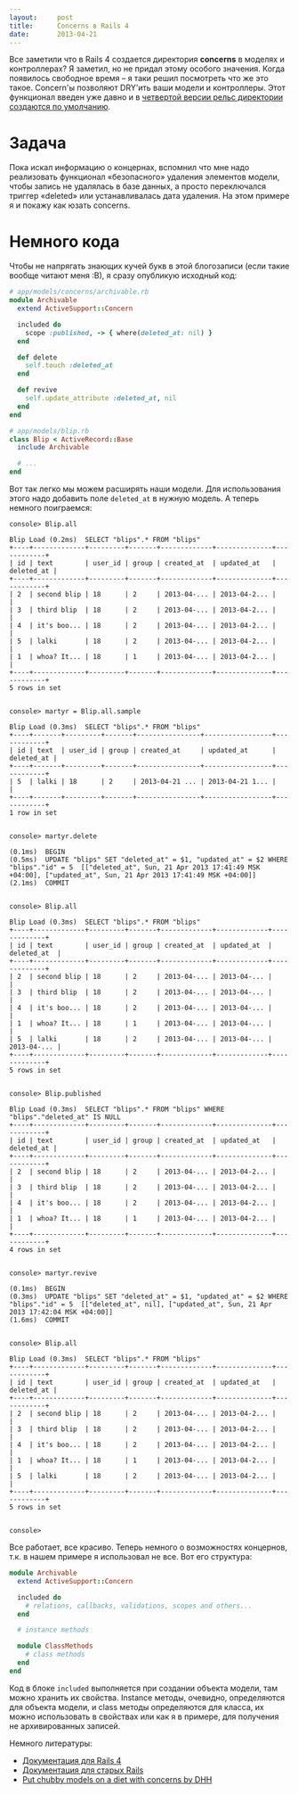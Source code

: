 ```yaml
---
layout:     post
title:      Concerns в Rails 4
date:       2013-04-21
---
```


Все заметили что в Rails 4 создается директория __concerns__ в моделях и контроллерах? Я заметил, но не придал этому особого значения. Когда появилось свободное время – я таки решил посмотреть что же это такое. Concern'ы позволяют DRY'ить ваши модели и контроллеры. Этот функционал введен уже давно и в [четвертой версии рельс директории создаются по умолчанию](https://github.com/rails/rails/commit/f6bbc3f582bfc16da3acc152c702b04102fcab81).

# Задача

Пока искал информацию о концернах, вспомнил что мне надо реализовать функционал «безопасного» удаления элементов модели, чтобы запись не удалялась в базе данных, а просто переключался триггер «deleted» или устанавливалась дата удаления. На этом примере я и покажу как юзать concerns.

# Немного кода

Чтобы не напрягать знающих кучей букв в этой блогозаписи (если такие вообще читают меня :В), я сразу опубликую исходный код:

```ruby
# app/models/concerns/archivable.rb
module Archivable
  extend ActiveSupport::Concern

  included do
    scope :published, -> { where(deleted_at: nil) }
  end

  def delete
    self.touch :deleted_at
  end

  def revive
    self.update_attribute :deleted_at, nil
  end
end

# app/models/blip.rb
class Blip < ActiveRecord::Base
  include Archivable

  # ...
end
```

Вот так легко мы можем расширять наши модели. Для использования этого надо добавить поле `deleted_at` в нужную модель. А теперь немного поиграемся:

```
console> Blip.all

Blip Load (0.2ms)  SELECT "blips".* FROM "blips"
+----+-------------+---------+-------+-------------+--------------+------------+
| id | text        | user_id | group | created_at  | updated_at   | deleted_at |
+----+-------------+---------+-------+-------------+--------------+------------+
| 2  | second blip | 18      | 2     | 2013-04-... | 2013-04-2... |            |
| 3  | third blip  | 18      | 2     | 2013-04-... | 2013-04-2... |            |
| 4  | it's boo... | 18      | 2     | 2013-04-... | 2013-04-2... |            |
| 5  | lalki       | 18      | 2     | 2013-04-... | 2013-04-2... |            |
| 1  | whoa? It... | 18      | 1     | 2013-04-... | 2013-04-2... |            |
+----+-------------+---------+-------+-------------+--------------+------------+
5 rows in set


console> martyr = Blip.all.sample

Blip Load (0.3ms)  SELECT "blips".* FROM "blips"
+----+-------+---------+-------+----------------+-----------------+------------+
| id | text  | user_id | group | created_at     | updated_at      | deleted_at |
+----+-------+---------+-------+----------------+-----------------+------------+
| 5  | lalki | 18      | 2     | 2013-04-21 ... | 2013-04-21 1... |            |
+----+-------+---------+-------+----------------+-----------------+------------+
1 row in set


console> martyr.delete

(0.1ms)  BEGIN
(0.5ms)  UPDATE "blips" SET "deleted_at" = $1, "updated_at" = $2 WHERE "blips"."id" = 5  [["deleted_at", Sun, 21 Apr 2013 17:41:49 MSK +04:00], ["updated_at", Sun, 21 Apr 2013 17:41:49 MSK +04:00]]
(2.1ms)  COMMIT


console> Blip.all

Blip Load (0.3ms)  SELECT "blips".* FROM "blips"
+----+-------------+---------+-------+-------------+-------------+-------------+
| id | text        | user_id | group | created_at  | updated_at  | deleted_at  |
+----+-------------+---------+-------+-------------+-------------+-------------+
| 2  | second blip | 18      | 2     | 2013-04-... | 2013-04-... |             |
| 3  | third blip  | 18      | 2     | 2013-04-... | 2013-04-... |             |
| 4  | it's boo... | 18      | 2     | 2013-04-... | 2013-04-... |             |
| 1  | whoa? It... | 18      | 1     | 2013-04-... | 2013-04-... |             |
| 5  | lalki       | 18      | 2     | 2013-04-... | 2013-04-... | 2013-04-... |
+----+-------------+---------+-------+-------------+-------------+-------------+
5 rows in set


console> Blip.published

Blip Load (0.3ms)  SELECT "blips".* FROM "blips" WHERE "blips"."deleted_at" IS NULL
+----+-------------+---------+-------+-------------+--------------+------------+
| id | text        | user_id | group | created_at  | updated_at   | deleted_at |
+----+-------------+---------+-------+-------------+--------------+------------+
| 2  | second blip | 18      | 2     | 2013-04-... | 2013-04-2... |            |
| 3  | third blip  | 18      | 2     | 2013-04-... | 2013-04-2... |            |
| 4  | it's boo... | 18      | 2     | 2013-04-... | 2013-04-2... |            |
| 1  | whoa? It... | 18      | 1     | 2013-04-... | 2013-04-2... |            |
+----+-------------+---------+-------+-------------+--------------+------------+
4 rows in set


console> martyr.revive

(0.1ms)  BEGIN
(0.3ms)  UPDATE "blips" SET "deleted_at" = $1, "updated_at" = $2 WHERE "blips"."id" = 5  [["deleted_at", nil], ["updated_at", Sun, 21 Apr 2013 17:42:04 MSK +04:00]]
(1.6ms)  COMMIT


console> Blip.all

Blip Load (0.3ms)  SELECT "blips".* FROM "blips"
+----+-------------+---------+-------+-------------+--------------+------------+
| id | text        | user_id | group | created_at  | updated_at   | deleted_at |
+----+-------------+---------+-------+-------------+--------------+------------+
| 2  | second blip | 18      | 2     | 2013-04-... | 2013-04-2... |            |
| 3  | third blip  | 18      | 2     | 2013-04-... | 2013-04-2... |            |
| 4  | it's boo... | 18      | 2     | 2013-04-... | 2013-04-2... |            |
| 1  | whoa? It... | 18      | 1     | 2013-04-... | 2013-04-2... |            |
| 5  | lalki       | 18      | 2     | 2013-04-... | 2013-04-2... |            |
+----+-------------+---------+-------+-------------+--------------+------------+
5 rows in set


console>
```

Все работает, все красиво. Теперь немного о возможностях концернов, т.к. в нашем примере я использовал не все. Вот его структура:

```ruby
module Archivable
  extend ActiveSupport::Concern

  included do
    # relations, callbacks, validations, scopes and others...
  end

  # instance methods

  module ClassMethods
    # class methods
  end
end

```

Код в блоке `included` выполняется при создании объекта модели, там можно хранить их свойства. Instance методы, очевидно, определяются для объекта модели, и class методы определяются для класса, их можно использовать в свойствах или как я в примере, для получения не архивированных записей.

Немного литературы:

* [Документация для Rails 4](http://edgeapi.rubyonrails.org/classes/ActiveSupport/Concern.html)
* [Документация для старых Rails](http://api.rubyonrails.org/classes/ActiveSupport/Concern.html)
* [Put chubby models on a diet with concerns by DHH](http://37signals.com/svn/posts/3372-put-chubby-models-on-a-diet-with-concerns)

